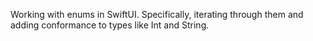 Working with enums in SwiftUI. Specifically, iterating through them and adding conformance to types like Int and String.
